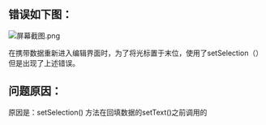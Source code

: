 ## 错误如下图：
![](https://gitee.com/uploads/images/2018/0328/160359_367c1911_930142.png "屏幕截图.png")

在携带数据重新进入编辑界面时，为了将光标置于末位，使用了setSelection（）
但是出现了上述错误。

## 问题原因：
原因是：setSelection() 方法在回填数据的setText()之前调用的